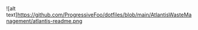 ![alt text]https://github.com/ProgressiveFoo/dotfiles/blob/main/AtlantisWasteManagement/atlantis-readme.png
